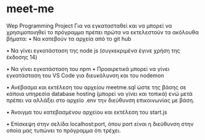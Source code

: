 # meet-me
Wep Programming Project
Για να εγκατασταθεί και να μπορεί να χρησιμοποιηθεί το πρόγραμμα πρέπει πρώτα να εκτελεστούν τα ακόλουθα βήματα:
•	Να κατεβούν τα αρχεία από το git hub

•	Να γίνει εγκατάσταση της node js (συγκεκριμένα έγινε χρήση της έκδοσης 14) 

•	Να γίνει εγκατάσταση του npm
•	Προαιρετικά μπορεί να γίνει εγκατάσταση του VS Code για διευκόλυνση και του nodemon

•	Ανέβασμα και εκτέλεση του αρχείου meetme.sql ώστε της βάσης σε κάποια υπηρεσία database hosting (μπορεί να γίνει και τοπικά) ενώ μετά πρέπει να αλλάξει στο αρχείο .env την διεύθυνση επικοινωνίας με βάση. 

•	Άνοιγμα του κατεβασμένου αρχείου και εκτέλεση του start.js

•	Επίσκεψη στην σελίδα localhost:port, όπου port είναι η διεύθυνση στην οποία μας τυπώνει το πρόγραμμα ότι τρέχει.
